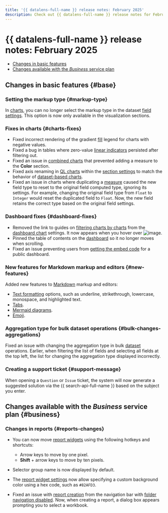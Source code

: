 ```yaml
---
title: '{{ datalens-full-name }} release notes: February 2025'
description: Check out {{ datalens-full-name }} release notes for February 2025.
---
```


# {{ datalens-full-name }} release notes: February 2025


* [Changes in basic features](#base)
* [Changes available with the _Business_ service plan](#business)

## Changes in basic features {#base}



### Setting the markup type {#markup-type}

In [charts](../concepts/chart/dataset-based-charts.md), you can no longer select the markup type in the dataset [field settings](../concepts/chart/settings.md#measure-settings). This option is now only available in the visualization sections.

### Fixes in charts {#charts-fixes}

* Fixed incorrect rendering of the gradient [fill](../concepts/chart/settings.md#color-settings) legend for charts with negative values.
* Fixed a bug in tables where zero-value [linear indicators](../visualization-ref/table-chart.md#add-linear-indicator) persisted after filtering out.
* Fixed an issue in [combined charts](../visualization-ref/combined-chart.md) that prevented adding a measure to the **Color** section.
* Fixed axis renaming in [QL charts](../concepts/chart/ql-charts.md) within the [section settings](../concepts/chart/settings.md#section-settings) to match the behavior of [dataset-based charts](../concepts/chart/index.md).
* Fixed an issue in charts where duplicating a [measure](../concepts/chart/settings.md#indicator-settings) caused the new field type to reset to the original field computed type, ignoring its settings. For example, changing the original field type from `Float` to `Integer` would reset the duplicated field to `Float`. Now, the new field retains the correct type based on the original field settings.

### Dashboard fixes {#dashboard-fixes}

* Removed the link to guides on [filtering charts by charts](../dashboard/chart-chart-filtration.md#using) from the [dashboard chart](../operations/dashboard/add-chart.md) settings. It now appears when you hover over ![image](../../_assets/console-icons/circle-question.svg).
* Pinned the table of contents on the [dashboard](../concepts/dashboard.md) so it no longer moves when scrolling.
* Fixed an issue preventing users from [getting the embed code](../security/embedded-objects.md#get-code) for a public dashboard.

### New features for Markdown markup and editors {#new-features}

Added new features to [Markdown](../dashboard/markdown.md) markup and editors:

* [Text formatting](../dashboard/markdown.md#emphasizing) options, such as underline, strikethrough, lowercase, monospace, and highlighted text.
* [Tabs](../dashboard/markdown.md#tabs).
* [Mermaid diagrams](../dashboard/markdown.md#mermaid).
* [Emoji](../dashboard/markdown.md#emoji).

### Aggregation type for bulk dataset operations {#bulk-changes-aggregations}

Fixed an issue with changing the aggregation type in bulk [dataset](../dataset/index.md) operations. Earlier, when filtering the list of fields and selecting all fields at the top left, the list for changing the aggregation type displayed incorrectly.



### Creating a support ticket {#support-message}

When opening a `Question` or `Issue` ticket, the system will now generate a suggested solution via the {{ search-api-full-name }} based on the subject you enter.

## Changes available with the _Business_ service plan {#business}

### Changes in reports {#reports-changes}

* You can now move [report widgets](../reports/report-operations.md#add-widget) using the following hotkeys and shortcuts:

  * Arrow keys to move by one pixel.
  * **Shift** + arrow keys to move by ten pixels.

* Selector group name is now displayed by default.

* The [report widget settings](../reports/report-operations.md#add-widget) now allow specifying a custom background color using a hex code, such as `#82AFD3`.

* Fixed an issue with [report creation](../reports/report-operations.md#create-report) from the navigation bar with [folder navigation disabled](../settings/disable-folder-navigation.md). Now, when creating a report, a dialog box appears prompting you to select a workbook.

